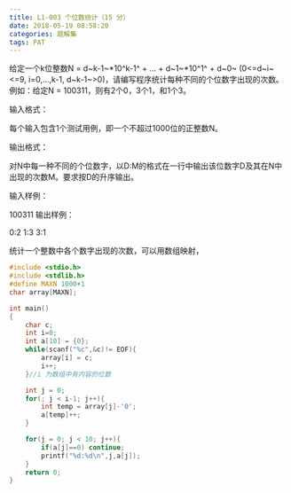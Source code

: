 ```yaml
---
title: L1-003 个位数统计（15 分）
date: 2018-05-19 08:58:20
categories: 题解集
tags: PAT
---
```

给定一个k位整数N = d~k-1~*10^k-1^ + ... + d~1~*10^1^ + d~0~ (0<=d~i~<=9, i=0,...,k-1, d~k-1~>0)，请编写程序统计每种不同的个位数字出现的次数。例如：给定N = 100311，则有2个0，3个1，和1个3。

输入格式：

每个输入包含1个测试用例，即一个不超过1000位的正整数N。

输出格式：

对N中每一种不同的个位数字，以D:M的格式在一行中输出该位数字D及其在N中出现的次数M。要求按D的升序输出。

输入样例：

100311
输出样例：

0:2
1:3
3:1

统计一个整数中各个数字出现的次数，可以用数组映射，

```cpp
#include <stdio.h>
#include <stdlib.h>
#define MAXN 1000+1
char array[MAXN];

int main()
{
    char c;
    int i=0;
    int a[10] = {0};
    while(scanf("%c",&c)!= EOF){
        array[i] = c;
        i++;
    }//i 为数组中有内容的位数

    int j = 0;
    for(; j < i-1; j++){
        int temp = array[j]-'0';
        a[temp]++;
    }

    for(j = 0; j < 10; j++){
        if(a[j]==0) continue;
        printf("%d:%d\n",j,a[j]);
    }
    return 0;
}
```